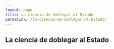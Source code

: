 ```yaml
---
layout: page
title: La ciencia de doblegar al Estado
permalink: /la-ciencia-de-doblegar-al-Estado/
---
```


## La ciencia de doblegar al Estado

